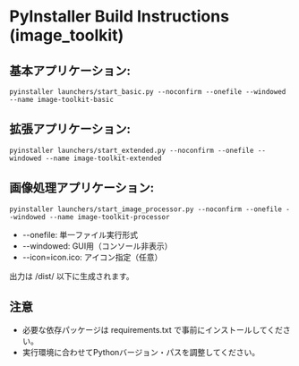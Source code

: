 # PyInstaller Build Instructions (image_toolkit)

## 基本アプリケーション:
    pyinstaller launchers/start_basic.py --noconfirm --onefile --windowed --name image-toolkit-basic

## 拡張アプリケーション:
    pyinstaller launchers/start_extended.py --noconfirm --onefile --windowed --name image-toolkit-extended

## 画像処理アプリケーション:
    pyinstaller launchers/start_image_processor.py --noconfirm --onefile --windowed --name image-toolkit-processor

- --onefile: 単一ファイル実行形式
- --windowed: GUI用（コンソール非表示）
- --icon=icon.ico: アイコン指定（任意）

出力は /dist/ 以下に生成されます。

## 注意
- 必要な依存パッケージは requirements.txt で事前にインストールしてください。
- 実行環境に合わせてPythonバージョン・パスを調整してください。